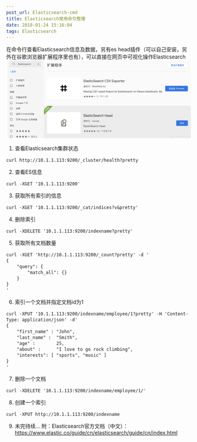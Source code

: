 ```yaml
---
post_url: Elasticsearch-cmd
title: Elasticsearch常用命令整理
date: 2018-01-24 15:16:04
tags: Elasticsearch
---
```

在命令行查看Elasticsearch信息及数据，另有es head插件（可以自己安装，另外在谷歌浏览器扩展程序里也有），可以直接在网页中可视化操作Elasticsearch
![](/images/20180927081010321.png)

1. 查看Elasticsearch集群状态
```
curl http://10.1.1.113:9200/_cluster/health?pretty
```
2. 查看ES信息
```
curl -XGET '10.1.1.113:9200'
```
3. 获取所有索引的信息
```
curl -XGET '10.1.1.113:9200/_cat/indices?v&pretty'
```
4. 删除索引
```
curl -XDELETE '10.1.1.113:9200/indexname?pretty'
```
5. 获取所有文档数量
```
curl -XGET 'http://10.1.1.113:9200/_count?pretty' -d '
{
    "query": {
        "match_all": {}
    }
}
'
```
6. 索引一个文档并指定文档id为1
```
curl -XPUT '10.1.1.113:9200/indexname/employee/1?pretty' -H 'Content-Type: application/json' -d'
{
    "first_name" : "John",
    "last_name" :  "Smith",
    "age" :        25,
    "about" :      "I love to go rock climbing",
    "interests": [ "sports", "music" ]
}
'
```
7. 删除一个文档
```
curl -XDELETE '10.1.1.113:9200/indexname/employee/1/'
```
8. 创建一个索引
```
curl -XPUT http://10.1.1.113:9200/indexname
```
9. 未完待续...
附：Elasticsearch官方文档（中文）：https://www.elastic.co/guide/cn/elasticsearch/guide/cn/index.html
